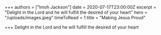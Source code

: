 +++
authors = ["Imoh Jackson"]
date = 2020-07-17T23:00:00Z
excerpt = "Delight in the Lord and he will fulfill the desired of your heart"
hero = "/uploads/images.jpeg"
timeToRead = 1
title = "Making Jesus Proud"

+++
Delight in the Lord and he will fulfill the desired of your heart